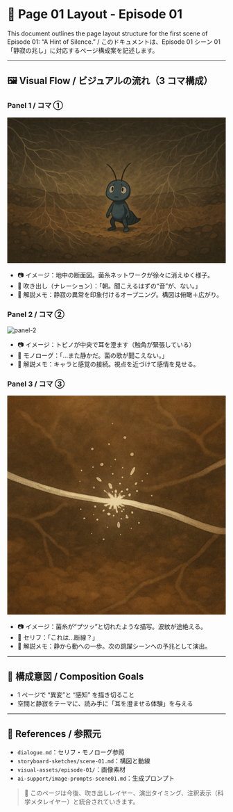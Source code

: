 # 📄 Page 01 Layout - Episode 01

This document outlines the page layout structure for the first scene of Episode 01: “A Hint of Silence.”
/ このドキュメントは、Episode 01 シーン 01「静寂の兆し」に対応するページ構成案を記述します。

---

## 🖼️ Visual Flow / ビジュアルの流れ（3 コマ構成）

### Panel 1 / コマ ①

![panel-1](../../../visual-assets/episode-01/panel-1.png)

- 📷 イメージ：地中の断面図。菌糸ネットワークが徐々に消えゆく様子。
- 💬 吹き出し（ナレーション）：「朝。聞こえるはずの“音”が、ない。」
- 🧠 解説メモ：静寂の異常を印象付けるオープニング。構図は俯瞰＋広がり。

### Panel 2 / コマ ②

![panel-2](../../../visual-assets/episode-01/panel-2.png)

- 📷 イメージ：トビノが中央で耳を澄ます（触角が緊張している）
- 💬 モノローグ：「…また静かだ。菌の歌が聞こえない。」
- 🧠 解説メモ：キャラと感覚の接続。視点を近づけて感情を見せる。

### Panel 3 / コマ ③

![panel-3](../../../visual-assets/episode-01/panel-3.png)

- 📷 イメージ：菌糸が“プツッ”と切れたような描写。波紋が途絶える。
- 💬 セリフ：「これは…断線？」
- 🧠 解説メモ：静から動への一歩。次の跳躍シーンへの予兆として演出。

---

## 🎯 構成意図 / Composition Goals

- 1 ページで “異変”と “感知” を描き切ること
- 空間と静寂をテーマに、読み手に「耳を澄ませる体験」を与える

---

## 🔗 References / 参照元

- `dialogue.md`：セリフ・モノローグ参照
- `storyboard-sketches/scene-01.md`：構図と動線
- `visual-assets/episode-01/`：画像素材
- `ai-support/image-prompts-scene01.md`：生成プロンプト

> 🧩 このページは今後、吹き出しレイヤー、演出タイミング、注釈表示（科学メタレイヤー）と統合されていきます。
